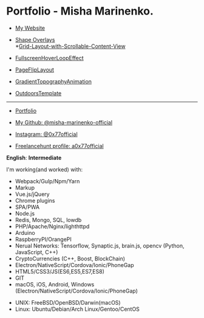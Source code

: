 # Portfolio - Misha Marinenko.
* [My Website](http://marinenko.rf.gd) <br>

* [Shape Overlays](https://0x77portfolio.github.io/shape-overlays/) <br>
*[Grid-Layout-with-Scrollable-Content-View](https://0x77portfolio.github.io/Grid-Layout-with-Scrollable-Content-View/) <br>
* [FullscreenHoverLoopEffect](https://0x77portfolio.github.io/FullscreenHoverLoopEffect/) <br>
* [PageFlipLayout](https://0x77portfolio.github.io/PageFlipLayout/) <br>
* [GradientTopographyAnimation](https://0x77portfolio.github.io/GradientTopographyAnimation/) <br>
* [OutdoorsTemplate](https://0x77portfolio.github.io/OutdoorsTemplate/) <br>

---
* [Portfolio](.)

* [My Github: @misha-marinenko-official](https://github.com/misha-marinenko-official)

* [Instagram: @0x77official](https://instagram.com/0x77official)

* [Freelancehunt profile: a0x77official](https://freelancehunt.com/freelancer/a0x77official.html)

**English**: **Intermediate**

I'm working(and worked) with:
* Webpack/Gulp/Npm/Yarn 
* Markup
* Vue.js/jQuery
* Chrome plugins
* SPA/PWA
* Node.js
* Redis, Mongo, SQL, lowdb
* PHP/Apache/Nginx/lighthttpd
* Arduino
* RaspberryPI/OrangePI
* Nerual Networks: Tensorflow, Synaptic.js, brain.js, opencv (Python, JavaScript, C++)
* CryptoCurrencies (C++, Boost, BlockChain)
* Electron/NativeScript/Cordova/Ionic/PhoneGap
* HTML5/CSS3/JS(ES6,ES5,ES7,ES8)
* GIT
* macOS, iOS, Android, Windows (Electron/NativeScript/Cordova/Ionic/PhoneGap)
- UNIX: FreeBSD/OpenBSD/Darwin(macOS)
- Linux: Ubuntu/Debian/Arch Linux/Gentoo/CentOS